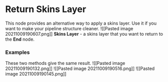 # Return Skins Layer

This node provides an alternative way to apply a skins layer. Use it if you want to make your pipeline structure  cleaner.
![[Pasted image 20211009190607.png]]
**Skins Layer** - a skins layer that you want to return to the **End** node.

### Examples
These two methods give the same result.
![[Pasted image 20211009190132.png]]
![[Pasted image 20211009190516.png]]
![[Pasted image 20211009190145.png]]